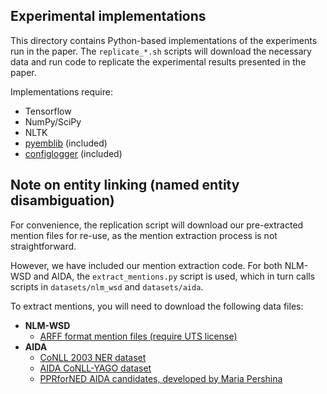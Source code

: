 ## Experimental implementations

This directory contains Python-based implementations of the experiments run in the paper.  The `replicate_*.sh`
scripts will download the necessary data and run code to replicate the experimental results presented in the paper.

Implementations require:

- Tensorflow
- NumPy/SciPy
- NLTK
- [pyemblib](https://github.com/drgriffis/pyemblib) (included)
- [configlogger](https://github.com/drgriffis/configlogger) (included)

## Note on entity linking (named entity disambiguation)

For convenience, the replication script will download our pre-extracted mention files for re-use,
as the mention extraction process is not straightforward.

However, we have included our mention extraction code.  For both NLM-WSD and AIDA, the `extract_mentions.py`
script is used, which in turn calls scripts in `datasets/nlm_wsd` and `datasets/aida`.

To extract mentions, you will need to download the following data files:

- **NLM-WSD**
    + [ARFF format mention files (require UTS license)](https://wsd.nlm.nih.gov/collaboration.shtml#MSH_WSD)
- **AIDA**
    + [CoNLL 2003 NER dataset](https://www.clips.uantwerpen.be/conll2003/ner/)
    + [AIDA CoNLL-YAGO dataset](https://www.mpi-inf.mpg.de/departments/databases-and-information-systems/research/yago-naga/aida/downloads/)
    + [PPRforNED AIDA candidates, developed by Maria Pershina](https://github.com/masha-p/PPRforNED)
